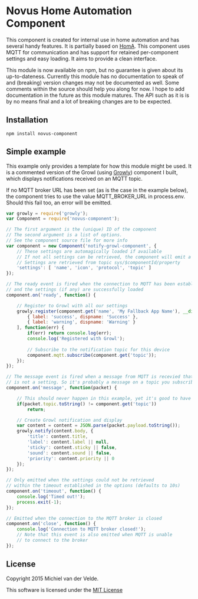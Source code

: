 # Novus Home Automation Component

This component is created for internal use in home automation and has several handy features. It is partially based on [HomA](https://github.com/binarybucks/homA). This component uses MQTT for communication and has support for retained per-component settings and easy loading. It aims to provide a clean interface.

This module is now available on npm, but no guarantee is given about its up-to-dateness. Currently this module has no documentation to speak of and (breaking) version changes may not be documented as well. Some comments within the source should help you along for now. I hope to add documentation in the future as this module matures. The API such as it is is by no means final and a lot of breaking changes are to be expected.

## Installation

	npm install novus-component

## Simple example

This example only provides a template for how this module might be used. It is a commented version of the Growl (using [Growly](https://github.com/theabraham/growly/)) component I built, which displays notifications received on an MQTT topic.

If no MQTT broker URL has been set (as is the case in the example below), the component tries to use the value MQTT_BROKER_URL in process.env. Should this fail too, an error will be emitted.

```js
var growly = require('growly');
var Component = require('novus-component');

// The first argument is the (unique) ID of the component
// The second argument is a list of options.
// See the component source file for more info
var component = new Component('notify-growl-component', {
	// These settings are automagically loaded if available
	// If not all settings can be retrieved, the component will emit a 'timeout' event and not continue
	// Settings are retrieved from topic sys/$componentId/property
	'settings': [ 'name', 'icon', 'protocol', 'topic' ]
});

// The ready event is fired when the connection to MQTT has been established
// and the settings (if any) are successfully loaded
component.on('ready', function() {

	// Register to Growl with all our settings
	growly.register(component.get('name', 'My Fallback App Name'), __dirname + '/' + component.get('icon'), [
		{ label: 'success', dispname: 'Success' },
		{ label: 'warning', dispname: 'Warning' }
	], function(err) {
		if(err) return console.log(err);
		console.log('Registered with Growl');
	
		// Subscribe to the notification topic for this device
		component.mqtt.subscribe(component.get('topic'));
	});
});

// The message event is fired when a message from MQTT is recevied that
// is not a setting. So it's probably a message on a topic you subscribed to
component.on('message', function(packet) {

	// This should never happen in this example, yet it's good to have a failsafe
	if(packet.topic.toString() != component.get('topic'))
		return;

	// Create Growl notification and display
	var content = content = JSON.parse(packet.payload.toString());
	growly.notify(content.body, {
		'title': content.title,
		'label': content.label || null,
		'sticky': content.sticky || false,
		'sound': content.sound || false,
		'priority': content.priority || 0
	});
});

// Only emitted when the settings could not be retrieved
// within the timeout established in the options (defaults to 10s)
component.on('timeout', function() {
	console.log('Timed out!');
	process.exit(-1);
});

// Emitted when the connection to the MQTT broker is closed
component.on('close', function() {
	console.log('Connection to MQTT broker closed!');
	// Note that this event is also emitted when MQTT is unable
	// to connect to the broker
});
```

## License

Copyright 2015 Michiel van der Velde.

This software is licensed under the [MIT License](https://github.com/MichielvdVelde/novus-component/blob/master/LICENSE)